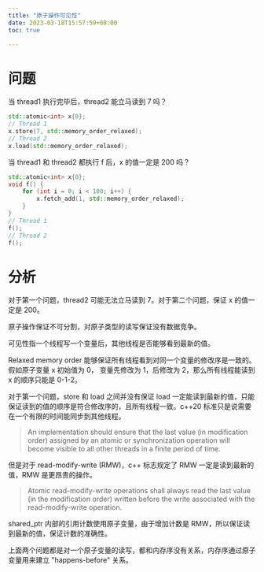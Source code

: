```yaml
---
title: "原子操作可见性"
date: 2023-03-18T15:57:59+08:00
toc: true

---
```


# 问题

当 thread1 执行完毕后，thread2 能立马读到 7 吗？

```C++
std::atomic<int> x{0};
// Thread 1
x.store(7, std::memory_order_relaxed);
// Thread 2
x.load(std::memory_order_relaxed);
```

当 thread1 和 thread2 都执行 f 后，x 的值一定是 200 吗？

```C++
std::atomic<int> x{0};
void f() {
    for (int i = 0; i < 100; i++) {
        x.fetch_add(1, std::memory_order_relaxed);
    }
}
// Thread 1
f();
// Thread 2
f();
```

# 分析

对于第一个问题，thread2 可能无法立马读到 7。对于第二个问题，保证 x 的值一定是 200。

原子操作保证不可分割，对原子类型的读写保证没有数据竞争。

可见性指一个线程写一个变量后，其他线程是否能够看到最新的值。

Relaxed memory order 能够保证所有线程看到对同一个变量的修改序是一致的。假如原子变量 x 初始值为 0， 变量先修改为 1，后修改为 2，那么所有线程能读到 x 的顺序只能是 0-1-2。

对于第一个问题，store 和 load 之间并没有保证 load 一定能读到最新的值，只能保证读到的值的顺序是符合修改序的，且所有线程一致。c++20  标准只是说需要在一个有限的时间能同步到其他线程。

> An implementation should ensure that the last value (in modification order) assigned by an atomic or synchronization operation will become visible to all other threads in a finite period of time.

但是对于  read-modify-write (RMW)，c++ 标志规定了 RMW 一定是读到最新的值，RMW 是更昂贵的操作。

> Atomic read-modify-write operations shall always read the last value (in the modification order) written before the write associated with the read-modify-write operation.

shared_ptr 内部的引用计数使用原子变量，由于增加计数是 RMW，所以保证读到最新的值，保证计数的准确性。

上面两个问题都是对一个原子变量的读写，都和内存序没有关系，内存序通过原子变量用来建立 "happens-before" 关系。 